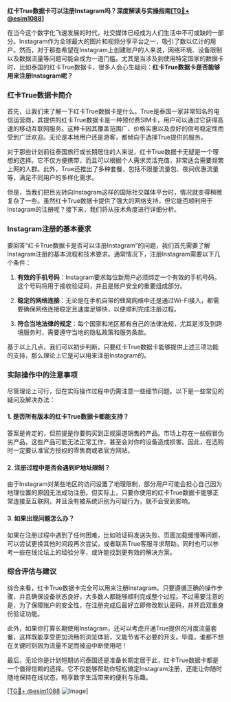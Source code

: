 **红卡True数据卡可以注册Instagram吗？深度解读与实操指南[[TG💪+ @esim1088](https://t.me/s/esim1088)]**

在当今这个数字化飞速发展的时代，社交媒体已经成为人们生活中不可或缺的一部分。Instagram作为全球最大的图片和视频分享平台之一，吸引了数以亿计的用户。然而，对于那些希望在Instagram上创建账户的人来说，网络环境、设备限制以及数据流量等问题可能会成为一道门槛。尤其是当涉及到使用特定国家的数据卡时，比如泰国的红卡True数据卡，很多人会心生疑问：**红卡True数据卡是否能够用来注册Instagram呢？**

### 红卡True数据卡简介

首先，让我们来了解一下红卡True数据卡是什么。True是泰国一家非常知名的电信运营商，其提供的红卡True数据卡是一种预付费SIM卡，用户可以通过它获得高速的移动互联网服务。这种卡因其覆盖范围广、价格实惠以及良好的信号稳定性而受到广泛欢迎。无论是本地用户还是游客，都倾向于选择True提供的服务。

对于那些计划前往泰国旅行或长期居住的人来说，红卡True数据卡无疑是一个理想的选择。它不仅方便携带，而且可以根据个人需求灵活充值，非常适合需要频繁上网的人群。此外，True还推出了多种套餐，包括不限量流量包、夜间优惠流量等，满足不同用户的多样化需求。

但是，当我们把目光转向Instagram这样的国际社交媒体平台时，情况就变得稍微复杂了一些。虽然红卡True数据卡提供了强大的网络支持，但它能否顺利用于Instagram的注册呢？接下来，我们将从技术角度进行详细分析。

### Instagram注册的基本要求

要回答“红卡True数据卡是否可以注册Instagram”的问题，我们首先需要了解Instagram注册的基本流程和技术要求。通常情况下，注册Instagram需要以下几个条件：

1. **有效的手机号码**：Instagram要求每位新用户必须绑定一个有效的手机号码。这个号码将用于接收验证码，并且是账户安全的重要组成部分。
   
2. **稳定的网络连接**：无论是在手机自带的蜂窝网络中还是通过Wi-Fi接入，都需要确保网络连接稳定且速度足够快，以便顺利完成注册过程。

3. **符合当地法律的规定**：每个国家和地区都有自己的法律法规，尤其是涉及到跨境服务时，需要遵守当地的隐私政策和服务条款。

基于以上几点，我们可以初步判断，只要红卡True数据卡能够提供上述三项功能的支持，那么理论上它是可以用来注册Instagram的。

### 实际操作中的注意事项

尽管理论上可行，但在实际操作过程中仍需注意一些细节问题。以下是一些常见的疑问及解决办法：

#### 1. 是否所有版本的红卡True数据卡都能支持？

答案是肯定的，但前提是你要购买到正规渠道销售的产品。市场上存在一些假冒伪劣产品，这些产品可能无法正常工作，甚至会对你的设备造成损害。因此，在选购时一定要认准官方授权的零售商或者官方网站。

#### 2. 注册过程中是否会遇到IP地址限制？

由于Instagram对某些地区的访问设置了地理限制，部分用户可能会担心自己因为地理位置的原因无法成功注册。但实际上，只要你使用的红卡True数据卡能够正常连接至互联网，并且没有被系统识别为可疑行为，就不会受到影响。

#### 3. 如果出现问题怎么办？

如果在注册过程中遇到了任何困难，比如验证码发送失败、页面加载缓慢等问题，可以尝试更换其他时间段再次尝试，或者联系True客服寻求帮助。同时也可以参考一些在线论坛上的经验分享，或许能找到更有效的解决方案。

### 综合评估与建议

综合来看，红卡True数据卡完全可以用来注册Instagram。只要遵循正确的操作步骤，并且确保设备状态良好，大多数人都能够顺利完成整个过程。不过需要注意的是，为了保障账户的安全性，在注册完成后最好立即修改默认密码，并开启双重身份验证功能。

此外，如果你打算长期使用Instagram，还可以考虑开通True提供的月度流量套餐，这样既能享受更加流畅的浏览体验，又能节省不必要的开支。毕竟，谁都不想在关键时刻因为流量不足而被迫中断使用吧！

最后，无论你是计划短期访问泰国还是准备长期定居于此，红卡True数据卡都是一个值得信赖的选择。它不仅能够帮助你轻松搞定Instagram注册，还能让你随时随地保持在线状态，畅享数字生活带来的便利与乐趣。

[[TG💪+ @esim1088](https://t.me/s/esim1088) ![Image](https://i.postimg.cc/4NQfJmqS/Snipaste-2025-05-13-00-14-12.png)]